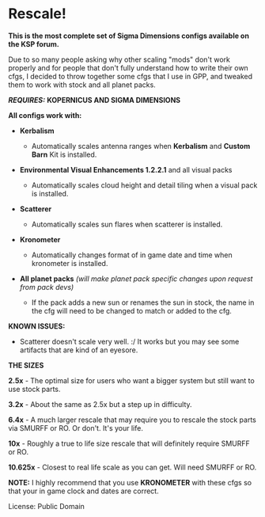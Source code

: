 # Rescale!

**This is the most complete set of Sigma Dimensions configs available on the KSP forum.**

Due to so many people asking why other scaling "mods" don't work properly and for people that don't fully understand how to write their own cfgs, I decided to throw together some cfgs that I use in GPP, and tweaked them to work with stock and all planet packs. 

**_REQUIRES:_**
**KOPERNICUS AND SIGMA DIMENSIONS** 

**All configs work with:** 
* **Kerbalism** 
  * Automatically scales antenna ranges when **Kerbalism** and **Custom Barn** Kit is installed.
   

* **Environmental Visual Enhancements 1.2.2.1** and all visual packs
  * Automatically scales cloud height and detail tiling when a visual pack is installed.
   

* **Scatterer**
  * Automatically scales sun flares when scatterer is installed.
   

* **Kronometer**
  * Automatically changes format of in game date and time when kronometer is installed. 

* **All planet packs** _(will make planet pack specific changes upon request from pack devs)_
  * If the pack adds a new sun or renames the sun in stock, the name in the cfg will need to be changed to match or added to the cfg. 



**KNOWN ISSUES:**  
* Scatterer doesn't scale very well. :/ It works but you may see some artifacts that are kind of an eyesore. 



 **THE SIZES** 

**2.5x** - The optimal size for users who want a bigger system but still want to use stock parts. 

**3.2x** - About the same as 2.5x but a step up in difficulty. 

**6.4x** - A much larger rescale that may require you to rescale the stock parts via SMURFF or RO. Or don't. It's your life. 

**10x** - Roughly a true to life size rescale that will definitely require SMURFF or RO. 

**10.625x** - Closest to real life scale as you can get. Will need SMURFF or RO. 

  

**NOTE:** I highly recommend that you use **KRONOMETER** with these cfgs so that your in game clock and dates are correct. 

  

License: Public Domain 
